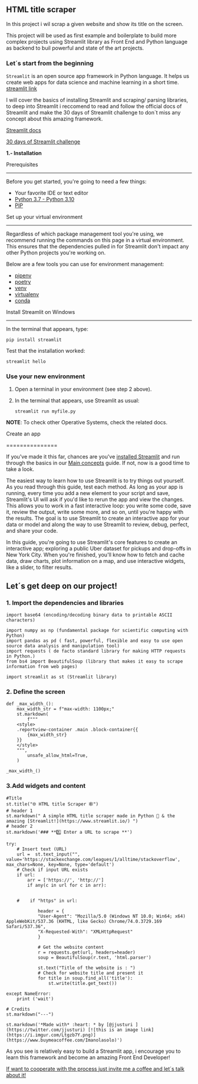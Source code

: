 ## HTML title scraper

In this project i wil scrap a given website and show its title on the screen.

This project will be used as first example and boilerplate to build more complex projects using Streamlit library as Front End and Python language as backend to buil powerful and state of the art projects.

### Let´s start from the beginning

`Streamlit` is an open source app framework in Python language. It helps us create web apps for data science and machine learning in a short time. [streamlit link](https://streamlit.io/)

I will cover the basics of installing Streamlit and scraping/ parsing libraries, to deep into Streamlit i reccomend to read and follow the official docs of Streamlit and make the 30 days of Streamlit challenge to don´t miss any concept about this amazing framework.

[Streamlit docs](https://docs.streamlit.io/library/get-started)

[30 days of Streamlit challenge](https://docs.streamlit.io/library/get-started)

**1.- Installation**

Prerequisites


---------------

Before you get started, you're going to need a few things:

*   Your favorite IDE or text editor
*   [Python 3.7 - Python 3.10](https://www.python.org/downloads/)
*   [PIP](https://pip.pypa.io/en/stable/installation/)

Set up your virtual environment


---------------------------------

Regardless of which package management tool you're using, we recommend running the commands on this page in a virtual environment. This ensures that the dependencies pulled in for Streamlit don't impact any other Python projects you're working on.

Below are a few tools you can use for environment management:

*   [pipenv](https://pipenv-fork.readthedocs.io/en/latest/)
*   [poetry](https://python-poetry.org/)
*   [venv](https://docs.python.org/3/library/venv.html)
*   [virtualenv](https://virtualenv.pypa.io/en/latest/)
*   [conda](https://www.anaconda.com/distribution/)

Install Streamlit on Windows


------------------------------

In the terminal that appears, type:

```
pip install streamlit
```

Test that the installation worked:
```
streamlit hello
```

### Use your new environment

1.  Open a terminal in your environment (see step 2 above).
    
2.  In the terminal that appears, use Streamlit as usual:
    
        streamlit run myfile.py

**NOTE**: To check other Operative Systems, check the related docs.

Create an app


===============

If you've made it this far, chances are you've [installed Streamlit](https://docs.streamlit.io/library/get-started/installation) and run through the basics in our [Main concepts](https://docs.streamlit.io/library/get-started/main-concepts) guide. If not, now is a good time to take a look.

The easiest way to learn how to use Streamlit is to try things out yourself. As you read through this guide, test each method. As long as your app is running, every time you add a new element to your script and save, Streamlit's UI will ask if you'd like to rerun the app and view the changes. This allows you to work in a fast interactive loop: you write some code, save it, review the output, write some more, and so on, until you're happy with the results. The goal is to use Streamlit to create an interactive app for your data or model and along the way to use Streamlit to review, debug, perfect, and share your code.

In this guide, you're going to use Streamlit's core features to create an interactive app; exploring a public Uber dataset for pickups and drop-offs in New York City. When you're finished, you'll know how to fetch and cache data, draw charts, plot information on a map, and use interactive widgets, like a slider, to filter results.

## Let´s get deep on our project!

### 1. Import the dependencies and libraries

````
import base64 (encoding/decoding binary data to printable ASCII characters)

import numpy as np (fundamental package for scientific computing with Python)
import pandas as pd ( fast, powerful, flexible and easy to use open source data analysis and manipulation tool)
import requests ( de facto standard library for making HTTP requests in Python.)
from bs4 import BeautifulSoup (library that makes it easy to scrape information from web pages)

import streamlit as st (Streamlit library)
````

### 2. Define the screen 
```
def _max_width_():
    max_width_str = f"max-width: 1100px;"
    st.markdown(
        f"""
    <style>
    .reportview-container .main .block-container{{
        {max_width_str}
    }}
    </style>    
    """,
        unsafe_allow_html=True, 
    )

_max_width_()
```

### 3.Add widgets and content

```
#Title
st.title("🌐 HTML title Scraper 🕸️")
# header 1
st.markdown(" A simple HTML title scraper made in Python 🐍 & the amazing [Streamlit!](https://www.streamlit.io/) ")
# header 2
st.markdown('### **1️⃣ Enter a URL to scrape **')

try:
    # Insert text (URL)
    url =  st.text_input("", value='https://stackexchange.com/leagues/1/alltime/stackoverflow', max_chars=None, key=None, type='default')
    # Check if input URL exists
    if url:
        arr = ['https://', 'http://']
        if any(c in url for c in arr):


    #    if "https" in url:

            header = {
            "User-Agent": "Mozilla/5.0 (Windows NT 10.0; Win64; x64) AppleWebKit/537.36 (KHTML, like Gecko) Chrome/74.0.3729.169 Safari/537.36",
            "X-Requested-With": "XMLHttpRequest"
            }

            # Get the website content
            r = requests.get(url, headers=header)
            soup = BeautifulSoup(r.text, 'html.parser')

            st.text("Title of the website is : ")
            # Check for website title and present it
            for title in soup.find_all('title'):
                st.write(title.get_text())         

except NameError:
    print ('wait')
    
# Credits
st.markdown("---")

st.markdown('*Made with* :heart: * by [@jjusturi ](https://twitter.com/jjusturi) [![this is an image link](https://i.imgur.com/Ltgzb7Y.png)](https://www.buymeacoffee.com/Imanolasolo)')
```

As you see is relatively easy to build a Streamlit app, i encourage you to learn this framework and become an amazing Front End Developer!

[If want to cooperate with the process just invite me a coffee and let´s talk about it!](https://www.buymeacoffee.com/Imanolasolo)